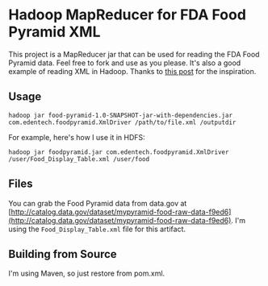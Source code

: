 # Hadoop MapReducer for FDA Food Pyramid XML #This project is a MapReducer jar that can be used for reading the FDA Food Pyramid data.  Feel free to fork and use as you please.  It's also a good example of reading XML in Hadoop.  Thanks to [this post](http://xmlandhadoop.blogspot.com/) for the inspiration.## Usage ##`hadoop jar food-pyramid-1.0-SNAPSHOT-jar-with-dependencies.jar com.edentech.foodpyramid.XmlDriver /path/to/file.xml /outputdir`For example, here's how I use it in HDFS:`hadoop jar foodpyramid.jar com.edentech.foodpyramid.XmlDriver /user/Food_Display_Table.xml /user/food`## Files ##You can grab the Food Pyramid data from data.gov at [http://catalog.data.gov/dataset/mypyramid-food-raw-data-f9ed6](http://catalog.data.gov/dataset/mypyramid-food-raw-data-f9ed6).  I'm using the `Food_Display_Table.xml` file for this artifact.## Building from Source ##I'm using Maven, so just restore from pom.xml.